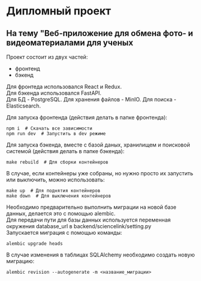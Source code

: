 # Дипломный проект
## На тему "Веб-приложение для обмена фото- и видеоматериалами для ученых

Проект состоит из двух частей:
- фронтенд
- бэкенд

Для фронтеда использовался React и Redux.  
Для бэкенда использовался FastAPI.  
Для БД - PostgreSQL.
Для хранения файлов - MinIO.
Для поиска - Elasticsearch.

Для запуска фронтенда (действия делать в папке фронтенда):
```
npm i  # Скачать все зависимости
npm run dev  # Запустить в dev режиме
```
Для запуска бэкенда, вместе с базой даных, хранилищем и поисковой системой (действия делать в папке бэкенда):
```
make rebuild  # Для сборки контейнеров
```
В случае, если контейнеры уже собраны, но нужно просто их запустить или выключить, можно использовать:
```
make up  # Для поднятия контейнеров
make down  # Для выключения контейнеров
```

Необходимо предварительно выполнить миграции на новой базе данных, делается это с помощью alembic.  
Для передачи пути для базы данных используется переменная окружения database_url в backend/sciencelink/setting.py  
Запускается миграция с помощью команды:
```
alembic upgrade heads
```
В случае изменения в таблицах SQLAlchemy необходимо создать новую миграцию:
```
alembic revision --autogenerate -m <название_миграции> 
```